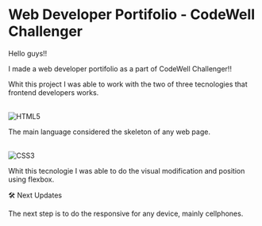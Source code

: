 # Web Developer Portifolio - CodeWell Challenger

Hello guys!!

I made a web developer portifolio as a part of CodeWell Challenger!!

Whit this project I was able to work with the two of three tecnologies that frontend developers works.
<br><br>


<img align="center" alt="HTML5" src="https://img.shields.io/badge/HTML5-E34F26?style=for-the-badge&logo=html5&logoColor=white"> <br>

The main language considered the skeleton of any web page. <br><br>

<img align="center" alt="CSS3" src="https://img.shields.io/badge/CSS3-1572B6?style=for-the-badge&logo=css3&logoColor=white">

Whit this tecnologie I was able to do the visual modification and position using flexbox.

🛠 Next Updates

The next step is to do the responsive for any device, mainly cellphones.
